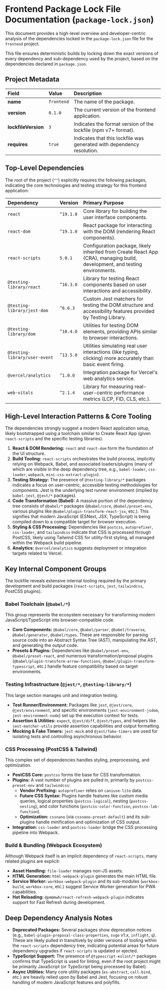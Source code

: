 # Frontend Package Lock File Documentation (`package-lock.json`)

This document provides a high-level overview and developer-centric analysis of the dependencies locked in the `package-lock.json` file for the `frontend` project.

This file ensures deterministic builds by locking down the exact versions of every dependency and sub-dependency used by the project, based on the dependencies declared in `package.json`.

## Project Metadata

| Field | Value | Description |
| :--- | :--- | :--- |
| **name** | `frontend` | The name of the package. |
| **version** | `0.1.0` | The current version of the frontend application. |
| **lockfileVersion** | `3` | Indicates the format version of the lockfile (npm v7+ format). |
| **requires** | `true` | Indicates that this lockfile was generated with dependency resolution. |

## Top-Level Dependencies

The root of the project (`""`) explicitly requires the following packages, indicating the core technologies and testing strategy for this frontend application:

| Dependency | Version | Primary Purpose |
| :--- | :--- | :--- |
| `react` | `^19.1.0` | Core library for building the user interface components. |
| `react-dom` | `^19.1.0` | React package for interacting with the DOM (rendering React components). |
| `react-scripts` | `5.0.1` | Configuration package, likely inherited from Create React App (CRA), managing build, development, and testing environments. |
| `@testing-library/react` | `^16.3.0` | Library for testing React components based on user interactions and accessibility. |
| `@testing-library/jest-dom` | `^6.6.3` | Custom Jest matchers for testing the DOM structure and accessibility features provided by Testing Library. |
| `@testing-library/dom` | `^10.4.0` | Utilities for testing DOM elements, providing APIs similar to browser interactions. |
| `@testing-library/user-event` | `^13.5.0` | Utilities simulating real user interactions (like typing, clicking) more accurately than basic event firing. |
| `@vercel/analytics` | `^1.0.0` | Integration package for Vercel's web analytics service. |
| `web-vitals` | `^2.1.4` | Library for measuring real-user-centric performance metrics (LCP, FID, CLS, etc.). |

## High-Level Interaction Patterns & Core Tooling

The dependencies strongly suggest a modern React application setup, likely bootstrapped using a toolchain similar to Create React App (given `react-scripts` and the specific testing libraries).

1.  **React & DOM Rendering:** `react` and `react-dom` form the foundation of the UI structure.
2.  **Build Tooling:** `react-scripts` orchestrates the build process, implicitly relying on Webpack, Babel, and associated loaders/plugins (many of which are visible in the deep dependency tree, e.g., `babel-loader`, `css-loader`, `webpack`, `mini-css-extract-plugin`).
3.  **Testing Strategy:** The presence of `@testing-library/*` packages indicates a focus on user-centric, accessible testing methodologies for components. Jest is the underlying test runner environment (implied by `babel-jest`, `@jest/*` packages).
4.  **Code Transformation (Babel):** A massive portion of the dependency tree consists of `@babel/*` packages (`@babel/core`, `@babel/preset-env`, various plugins like `@babel/plugin-transform-react-jsx`, etc.). This signifies that modern JavaScript (ESNext, JSX, TypeScript) is being compiled down to a compatible target for browser execution.
5.  **Styling & CSS Processing:** Dependencies like `postcss`, `autoprefixer`, `css-loader`, and `tailwindcss` indicate that CSS is processed through PostCSS, likely using Tailwind CSS for utility-first styling, all managed within the Webpack build pipeline.
6.  **Analytics:** `@vercel/analytics` suggests deployment or integration targets related to Vercel.

## Key Internal Component Groups

The lockfile reveals extensive internal tooling required by the primary development and build packages (`react-scripts`, `jest`, `tailwindcss`, PostCSS plugins).

### Babel Toolchain (`@babel/*`)
This group represents the ecosystem necessary for transforming modern JavaScript/TypeScript into browser-compatible code.

*   **Core Components:** `@babel/core`, `@babel/parser`, `@babel/traverse`, `@babel/generator`, `@babel/types`. These are responsible for parsing source code into an Abstract Syntax Tree (AST), manipulating the AST, and generating the output code.
*   **Presets & Plugins:** Dependencies like `@babel/preset-env`, `@babel/preset-react`, and numerous transformation/proposal plugins (`@babel/plugin-transform-arrow-functions`, `@babel/plugin-transform-typescript`, etc.) handle feature compatibility based on target environments.

### Testing Infrastructure (`@jest/*`, `@testing-library/*`)
This large section manages unit and integration testing.

*   **Test Runner/Environment:** Packages like `jest`, `@jest/core`, `@jest/environment`, and specific environments (`jest-environment-jsdom`, `jest-environment-node`) set up the execution context for tests.
*   **Assertion & Utilities:** `expect`, `@jest/diff`, `@jest/types`, and helpers like `jest-matcher-utils` provide assertion capabilities and output formatting.
*   **Mocking & Fake Timers:** `jest-mock` and `@jest/fake-timers` are used for isolating tests and controlling asynchronous behavior.

### CSS Processing (PostCSS & Tailwind)
This complex set of dependencies handles styling, preprocessing, and optimization.

*   **PostCSS Core:** `postcss` forms the base for CSS transformation.
*   **Plugins:** A vast number of plugins are pulled in, primarily by `postcss-preset-env` and `tailwindcss`:
    *   **Vendor Prefixing:** `autoprefixer` relies on `caniuse-lite` data.
    *   **Future CSS Syntax:** Plugins handle features like custom media queries, logical properties (`postcss-logical`), nesting (`postcss-nesting`), and color functions (`postcss-color-function`, `postcss-lab-function`).
    *   **Optimization:** `cssnano` (via `cssnano-preset-default`) and its sub-plugins handle minification and optimization of CSS output.
*   **Integration:** `css-loader` and `postcss-loader` bridge the CSS processing pipeline into Webpack.

### Build & Bundling (Webpack Ecosystem)
Although Webpack itself is an implicit dependency of `react-scripts`, many related plugins are explicit:

*   **Asset Handling:** `file-loader` manages non-JS assets.
*   **HTML Generation:** `html-webpack-plugin` generates the main HTML file.
*   **Service Worker:** `workbox-webpack-plugin` and its sub-modules (`workbox-build`, `workbox-core`, etc.) suggest Service Worker generation for PWA capabilities.
*   **Hot Reloading:** `@pmmmwh/react-refresh-webpack-plugin` indicates support for Fast Refresh during development.

## Deep Dependency Analysis Notes

*   **Deprecated Packages:** Several packages show deprecation notices (e.g., `babel-plugin-proposal-class-properties`, `svgo` v1.x, `inflight`, `q`). These are likely pulled in transitively by older versions of tooling within the `react-scripts` dependency tree, indicating potential areas for future dependency upgrades if `react-scripts` is updated or ejected.
*   **TypeScript Support:** The presence of `@typescript-eslint/*` packages confirms that TypeScript is used for linting, even if the root project might be primarily JavaScript (or TypeScript being processed by Babel).
*   **Async Utilities:** Many core utility packages (`es-abstract`, `call-bind`, etc.) are heavily relied upon by Babel and Jest, focusing on robust handling of modern JavaScript features and polyfills.